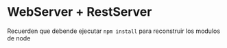 

# WebServer + RestServer

Recuerden que debende ejecutar ``` npm install ```
para reconstruir los modulos de node

